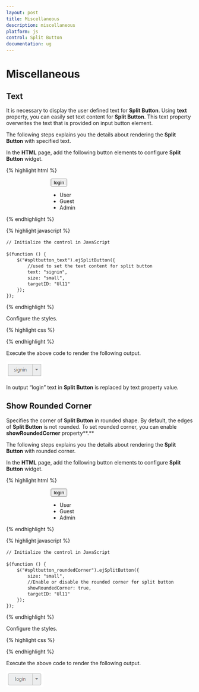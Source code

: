 ```yaml
---
layout: post
title: Miscellaneous
description: miscellaneous
platform: js
control: Split Button
documentation: ug
---
```


# Miscellaneous

## Text

It is necessary to display the user defined text for **Split Button**. Using **text** property, you can easily set text content for **Split Button**. This text property overwrites the text that is provided on input button element.

The following steps explains you the details about rendering the **Split Button** with specified text.

In the **HTML** page, add the following button elements to configure **Split Button** widget.


{% highlight html %}



<div class="spltspan">
    <button id="spltbutton_text">login</button>
    <ul id="Ul11">
        <li><span>User</span></li>
        <li><span>Guest</span></li>
        <li><span>Admin</span></li>
    </ul>
</div>

{% endhighlight %}

{% highlight javascript %}


    // Initialize the control in JavaScript
    
    $(function () {
        $("#spltbutton_text").ejSplitButton({
            //used to set the text content for split button
            text: "signin",
            size: "small",                                
            targetID: "Ul11"            
        });
    });
    

{% endhighlight %}


Configure the styles.

{% highlight css %}

<style>
    .spltspan {
        margin-left: 120px;
    }
</style>


{% endhighlight %}


Execute the above code to render the following output.

![](/js/SplitButton/Miscellaneous_images/Miscellaneous_img1.png) 

In output “login” text in **Split Button** is replaced by text property value.

## Show Rounded Corner

Specifies the corner of **Split Button** in rounded shape. By default, the edges of **Split Button** is not rounded. To set rounded corner, you can enable **showRoundedCorner** property**.**

The following steps explains you the details about rendering the **Split Button** with rounded corner.

In the **HTML** page, add the following button elements to configure **Split Button** widget.

{% highlight html %}


<div class="spltspan">
    <button id="spltbutton_roundedCorner">login</button>
    <ul id="Ul11">
        <li><span>User</span></li>
        <li><span>Guest</span></li>
        <li><span>Admin</span></li>
    </ul>
</div>


{% endhighlight %}

{% highlight javascript %}


    // Initialize the control in JavaScript
    
    $(function () {
        $("#spltbutton_roundedCorner").ejSplitButton({               
            size: "small",    
            //Enable or disable the rounded corner for split button            
            showRoundedCorner: true,
            targetID: "Ul11"            
        });
    });
    

{% endhighlight %}


Configure the styles.

{% highlight css %}


<style>
    .spltspan {
        margin-left: 120px;
    }
</style>


{% endhighlight %}



Execute the above code to render the following output.

![](/js/SplitButton/Miscellaneous_images/Miscellaneous_img2.png) 

